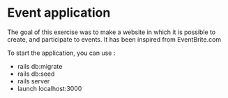 # Event application

The goal of this exercise was to make a website in which it is possible to create, and participate to events. It has been inspired from EventBrite.com


To start the application, you can use :
 - rails db:migrate
 - rails db:seed
 - rails server
 - launch localhost:3000
 
 
